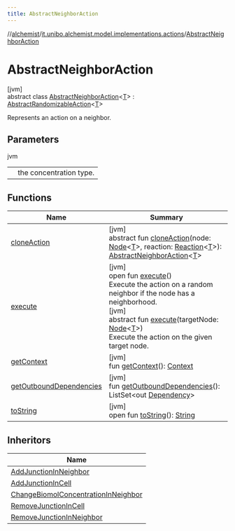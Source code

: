 ```yaml
---
title: AbstractNeighborAction
---
```

//[alchemist](../../../index.html)/[it.unibo.alchemist.model.implementations.actions](../index.html)/[AbstractNeighborAction](index.html)



# AbstractNeighborAction



[jvm]\
abstract class [AbstractNeighborAction](index.html)<[T](index.html)> : [AbstractRandomizableAction](../-abstract-randomizable-action/index.html)<[T](../../it.unibo.alchemist.model.implementations.reactions/-chemical-reaction/index.html)> 

Represents an action on a neighbor.



## Parameters


jvm

| | |
|---|---|
| <T> | the concentration type. |



## Functions


| Name | Summary |
|---|---|
| [cloneAction](clone-action.html) | [jvm]<br>abstract fun [cloneAction](clone-action.html)(node: [Node](../../it.unibo.alchemist.model.interfaces/-node/index.html)<[T](../../it.unibo.alchemist.model.implementations.reactions/-chemical-reaction/index.html)>, reaction: [Reaction](../../it.unibo.alchemist.model.interfaces/-reaction/index.html)<[T](../../it.unibo.alchemist.model.implementations.reactions/-chemical-reaction/index.html)>): [AbstractNeighborAction](index.html)<[T](../../it.unibo.alchemist.model.implementations.reactions/-chemical-reaction/index.html)> |
| [execute](execute.html) | [jvm]<br>open fun [execute](execute.html)()<br>Execute the action on a random neighbor if the node has a neighborhood.<br>[jvm]<br>abstract fun [execute](execute.html)(targetNode: [Node](../../it.unibo.alchemist.model.interfaces/-node/index.html)<[T](../../it.unibo.alchemist.model.implementations.reactions/-chemical-reaction/index.html)>)<br>Execute the action on the given target node. |
| [getContext](get-context.html) | [jvm]<br>fun [getContext](get-context.html)(): [Context](../../it.unibo.alchemist.model.interfaces/-context/index.html) |
| [getOutboundDependencies](../-abstract-action/get-outbound-dependencies.html) | [jvm]<br>fun [getOutboundDependencies](../-abstract-action/get-outbound-dependencies.html)(): ListSet<out [Dependency](../../it.unibo.alchemist.model.interfaces/-dependency/index.html)> |
| [toString](../-abstract-action/to-string.html) | [jvm]<br>open fun [toString](../-abstract-action/to-string.html)(): [String](https://docs.oracle.com/javase/8/docs/api/java/lang/String.html) |


## Inheritors


| Name |
|---|
| [AddJunctionInNeighbor](../-add-junction-in-neighbor/index.html) |
| [AddJunctionInCell](../-add-junction-in-cell/index.html) |
| [ChangeBiomolConcentrationInNeighbor](../-change-biomol-concentration-in-neighbor/index.html) |
| [RemoveJunctionInCell](../-remove-junction-in-cell/index.html) |
| [RemoveJunctionInNeighbor](../-remove-junction-in-neighbor/index.html) |

